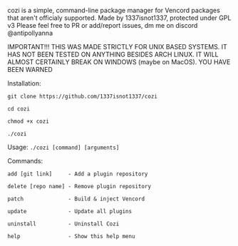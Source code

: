 cozi is a simple, command-line package manager for Vencord packages that aren't officialy supported. 
Made by 1337isnot1337, protected under GPL v3
Please feel free to PR or add/report issues, dm me on discord @antipollyanna 

IMPORTANT!!!
THIS WAS MADE STRICTLY FOR UNIX BASED SYSTEMS. 
IT HAS NOT BEEN TESTED ON ANYTHING BESIDES ARCH LINUX. 
IT WILL ALMOST CERTAINLY BREAK ON WINDOWS (maybe on MacOS). 
YOU HAVE BEEN WARNED

Installation: 

  `git clone https://github.com/1337isnot1337/cozi` 

  `cd cozi` 

  `chmod +x cozi` 

  `./cozi`

Usage: `./cozi [command] [arguments]`

Commands:

    add [git link]     - Add a plugin repository 

    delete [repo name] - Remove plugin repository

    patch              - Build & inject Vencord

    update             - Update all plugins

    uninstall          - Uninstall Cozi

    help               - Show this help menu


